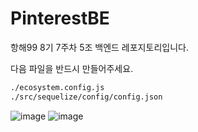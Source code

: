 # PinterestBE

항해99 8기 7주차 5조 백엔드 레포지토리입니다.

다음 파일을 반드시 만들어주세요.

```cmd
./ecosystem.config.js
./src/sequelize/config/config.json
```
![image](https://user-images.githubusercontent.com/86306802/186229139-157a89ea-bc7e-485b-879b-2f20aecc7664.png)
![image](https://user-images.githubusercontent.com/86306802/186229155-2ed114fd-4517-4fc4-902d-92dead0fb62a.png)
